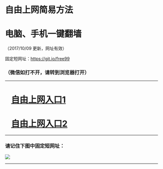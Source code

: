 ﻿# 自由上网简易方法

# 电脑、手机一键翻墙

（2017/10/09 更新，网址有效）

固定短网址：https://git.io/free99

### （微信如打不开，请转到浏览器打开）


***





# &nbsp;&nbsp; <a href="http://ft994815661.fwq-tz-1001.info/fwqtz01.html?t=100900124963 " target="_blank">自由上网入口1</a>
# &nbsp;&nbsp; <a href="http://ft2775710185.fwq-tz-1002.info/fwqtz02.html?t=100900113986 " target="_blank">自由上网入口2</a>
***

### 请记住下图中固定短网址：

<img src="https://s3-us-west-2.amazonaws.com/fwq-1001/yjfq-20170905okok.png" /> 


***

